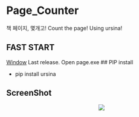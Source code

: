 # Page_Counter
책 페이지, 몇개고! Count the page! Using ursina!

## FAST START
<tr><td colspan=2 align="center">
</td></tr>
<tr><td align="right">
<a href="">Window</a>
</td><td align="center">Last release. Open page.exe</td></tr>
</table>
## PIP install

- pip install ursina
 
## ScreenShot

<p align="center">
<img src="https://i.ibb.co/XVbjmHX/image.png"></img>
</p>
